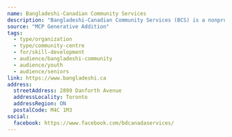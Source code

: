 ```yaml
---
name: Bangladeshi-Canadian Community Services
description: "Bangladeshi-Canadian Community Services (BCS) is a nonprofit, charitable, multi-service organization that has been providing services to the local community (Taylor-Massey, Crescent Town, and adjacent neighborhoods) since 2000. Knowledge of the local area and people's values and norms have allowed BCS to maximize its potential by providing services targeted to newcomers, youth, women, and seniors."
source: "MCP Generative Addition"
tags:
  - type/organization
  - type/community-centre
  - for/skill-development
  - audience/bangladeshi-community
  - audience/youth
  - audience/seniors
link: https://www.bangladeshi.ca
address:
  streetAddress: 2899 Danforth Avenue
  addressLocality: Toronto
  addressRegion: ON
  postalCode: M4C 1M3
social:
  facebook: https://www.facebook.com/bdcanadaservices/
---
```

